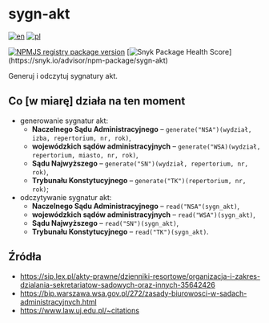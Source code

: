 # sygn-akt
[![en](https://img.shields.io/badge/lang-en-red.svg)](https://github.com/HerrDiesel/sygn-akt/blob/main/README.md)
[![pl](https://img.shields.io/badge/lang-pl-white.svg)](https://github.com/HerrDiesel/sygn-akt/blob/main/README.pl.md)

[![NPMJS registry package version](https://img.shields.io/github/package-json/v/HerrDiesel/sygn-akt?color=BB2E3E&label=latest+version)](https://npmjs.com/sygn-akt)
[![Snyk Package Health Score](https://snyk.io/advisor/npm-package/sygn-akt/badge.svg?)](https://snyk.io/advisor/npm-package/sygn-akt)

Generuj i odczytuj sygnatury akt.

## Co [w miarę] działa na ten moment
- generowanie sygnatur akt:
    - **Naczelnego Sądu Administracyjnego** – `generate("NSA")(wydział, izba, repertorium, nr, rok)`,
    - **wojewódzkich sądów administracyjnych** – `generate("WSA)(wydział, repertorium, miasto, nr, rok)`,
    - **Sądu Najwyższego** – `generate("SN")(wydział, repertorium, nr, rok)`,
    - **Trybunału Konstytucyjnego** – `generate("TK")(repertorium, nr, rok)`;
- odczytywanie sygnatur akt:
    - **Naczelnego Sądu Administracyjnego** – `read("NSA"(sygn_akt)`,
    - **wojewódzkich sądów administracyjnych**  – `read("WSA")(sygn_akt)`,
    - **Sądu Najwyższego** – `read("SN")(sygn_akt)`,
    - **Trybunału Konstytucyjnego** – `read("TK")(sygn_akt)`.

## Źródła
- https://sip.lex.pl/akty-prawne/dzienniki-resortowe/organizacja-i-zakres-dzialania-sekretariatow-sadowych-oraz-innych-35642426
- https://bip.warszawa.wsa.gov.pl/272/zasady-biurowosci-w-sadach-administracyjnych.html
- https://www.law.uj.edu.pl/~citations